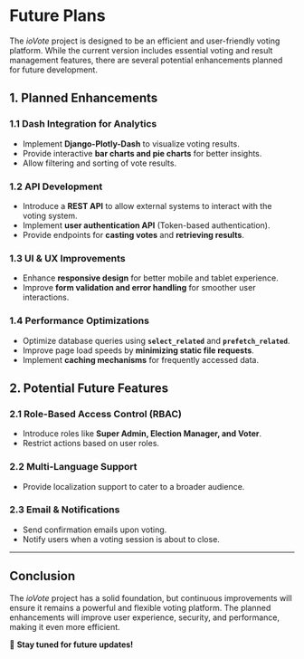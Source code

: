 <div class="pdf-header"></div>

# Future Plans

The *ioVote* project is designed to be an efficient and user-friendly voting platform. While the current version includes essential voting and result management features, there are several potential enhancements planned for future development.

## 1. Planned Enhancements

### **1.1 Dash Integration for Analytics**
- Implement **Django-Plotly-Dash** to visualize voting results.
- Provide interactive **bar charts and pie charts** for better insights.
- Allow filtering and sorting of vote results.

### **1.2 API Development**
- Introduce a **REST API** to allow external systems to interact with the voting system.
- Implement **user authentication API** (Token-based authentication).
- Provide endpoints for **casting votes** and **retrieving results**.

### **1.3 UI & UX Improvements**
- Enhance **responsive design** for better mobile and tablet experience.
- Improve **form validation and error handling** for smoother user interactions.

### **1.4 Performance Optimizations**
- Optimize database queries using **`select_related`** and **`prefetch_related`**.
- Improve page load speeds by **minimizing static file requests**.
- Implement **caching mechanisms** for frequently accessed data.

## 2. Potential Future Features

### **2.1 Role-Based Access Control (RBAC)**
- Introduce roles like **Super Admin, Election Manager, and Voter**.
- Restrict actions based on user roles.

### **2.2 Multi-Language Support**
- Provide localization support to cater to a broader audience.

### **2.3 Email & Notifications**
- Send confirmation emails upon voting.
- Notify users when a voting session is about to close.

---

## Conclusion
The *ioVote* project has a solid foundation, but continuous improvements will ensure it remains a powerful and flexible voting platform. The planned enhancements will improve user experience, security, and performance, making it even more efficient.

🚀 **Stay tuned for future updates!**
